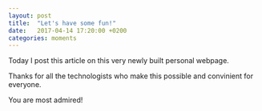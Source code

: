 ```yaml
---
layout: post
title:  "Let's have some fun!"
date:   2017-04-14 17:20:00 +0200
categories: moments
---
```

Today I post this article on this very newly built personal webpage.

Thanks for all the technologists who make this possible and convinient for everyone.

You are most admired!
